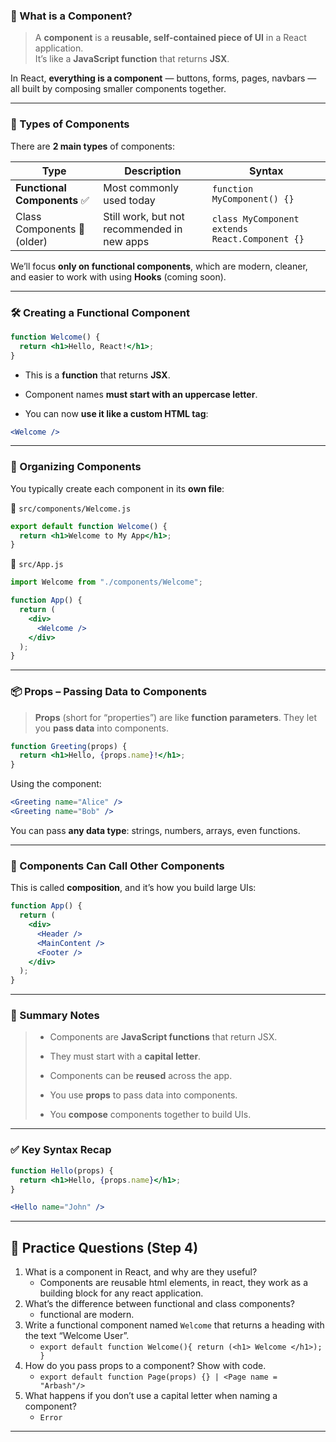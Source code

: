 ### 📘 What is a Component?

> A **component** is a **reusable, self-contained piece of UI** in a React application.  
> It’s like a **JavaScript function** that returns **JSX**.

In React, **everything is a component** — buttons, forms, pages, navbars — all built by composing smaller components together.

---

### 🧱 Types of Components

There are **2 main types** of components:

|Type|Description|Syntax|
|---|---|---|
|**Functional Components** ✅|Most commonly used today|`function MyComponent() {}`|
|Class Components 🚫 (older)|Still work, but not recommended in new apps|`class MyComponent extends React.Component {}`|

We’ll focus **only on functional components**, which are modern, cleaner, and easier to work with using **Hooks** (coming soon).

---

### 🛠️ Creating a Functional Component

```jsx
function Welcome() {
  return <h1>Hello, React!</h1>;
}
```

- This is a **function** that returns **JSX**.
    
- Component names **must start with an uppercase letter**.
    
- You can now **use it like a custom HTML tag**:

```jsx
<Welcome />
```

---

### 🧱 Organizing Components

You typically create each component in its **own file**:

📁 `src/components/Welcome.js`

```jsx
export default function Welcome() {
  return <h1>Welcome to My App</h1>;
}
```

📁 `src/App.js`

```jsx
import Welcome from "./components/Welcome";

function App() {
  return (
    <div>
      <Welcome />
    </div>
  );
}
```

---

### 📦 Props – Passing Data to Components

> **Props** (short for “properties”) are like **function parameters**. They let you **pass data** into components.

```jsx
function Greeting(props) {
  return <h1>Hello, {props.name}!</h1>;
}
```

Using the component:

```jsx
<Greeting name="Alice" />
<Greeting name="Bob" />
```

You can pass **any data type**: strings, numbers, arrays, even functions.

---

### 🔄 Components Can Call Other Components

This is called **composition**, and it’s how you build large UIs:

```jsx
function App() {
  return (
    <div>
      <Header />
      <MainContent />
      <Footer />
    </div>
  );
}
```

---

### 🧠 Summary Notes

> - Components are **JavaScript functions** that return JSX.
>     
> - They must start with a **capital letter**.
>     
> - Components can be **reused** across the app.
>     
> - You use **props** to pass data into components.
>     
> - You **compose** components together to build UIs.

---

### ✅ Key Syntax Recap

```jsx
function Hello(props) {
  return <h1>Hello, {props.name}</h1>;
}

<Hello name="John" />
```

---

## 🧪 Practice Questions (Step 4)

1. What is a component in React, and why are they useful?
    - Components are reusable html elements, in react, they work as a building block for any react application.
2. What’s the difference between functional and class components?
    - functional are modern.
3. Write a functional component named `Welcome` that returns a heading with the text “Welcome User”.
    - `export default function Welcome(){ return (<h1> Welcome </h1>); }`
4. How do you pass props to a component? Show with code.
    - `export default function Page(props) {} | <Page name = "Arbash"/>`
5. What happens if you don’t use a capital letter when naming a component?
	- `Error`

---

